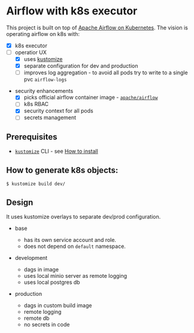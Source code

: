 # Airflow with k8s executor

This project is built on top of [Apache Airflow on Kubernetes](https://github.com/apache/airflow/tree/master/scripts/ci/kubernetes). The vision is operating airflow on k8s with:

* [x] k8s executor
* [ ] operatior UX
    * [x] uses [kustomize](https://kustomize.io)
    * [x] separate configuration for dev and production
    * [ ] improves log aggregation - to avoid all pods try to write to a single pvc `airflow-logs`
* security enhancements
    * [x] picks official airflow container image - [`apache/airflow`](https://hub.docker.com/r/apache/airflow)
    * [ ] k8s RBAC
    * [x] security context for all pods
    * [ ] secrets management

## Prerequisites

* [`kustomize`](https://kustomize.io) CLI - see [How to install](https://github.com/kubernetes-sigs/kustomize/blob/master/docs/INSTALL.md)

## How to generate k8s objects:

```SHELL
$ kustomize build dev/
```

## Design

It uses kustomize overlays to separate dev/prod configuration.

* base
    * has its own service account and role.
    * does not depend on `default` namespace.

* development
    * dags in image
    * uses local minio server as remote logging
    * uses local postgres db

* production
    * dags in custom build image
    * remote logging
    * remote db
    * no secrets in code
